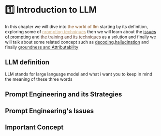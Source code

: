 # 1️⃣ Introduction to LLM
In this chapter we will dive into <span style ="color:#8B5A2B">the world of llm</span> starting by its definition, exploring  some of <u style="color:#D2B48C">prompting techniques</u> then we will learn about the <u >issues of prompting</u>
and  <u style = "color:#5C4033">the training and its techniques</u> as a solution and finally  we will talk about  some related concept such as <u>decoding</u>,<u>hallucination</u> and finally <u>groundness and Attributability</u>

## LLM definition 
LLM stands for large language model and what i want you to keep in mind the meaning of  these three words


## Prompt Engineering and its Strategies

## Prompt Engineering's Issues

## Important Concept 

